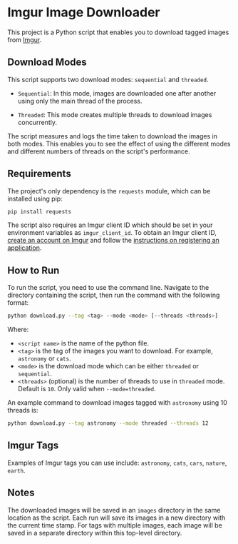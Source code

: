 # Imgur Image Downloader

This project is a Python script that enables you to download tagged images from [Imgur](https://imgur.com/).

## Download Modes

This script supports two download modes: `sequential` and `threaded`.

- `Sequential`: In this mode, images are downloaded one after another using only the main thread of the process.

- `Threaded`: This mode creates multiple threads to download images concurrently.

The script measures and logs the time taken to download the images in both modes. This enables you to see the effect of using the different modes and different numbers of threads on the script's performance.

## Requirements

The project's only dependency is the `requests` module, which can be installed using pip:

```bash
pip install requests
```

The script also requires an Imgur client ID which should be set in your environment variables as `imgur_client_id`. To obtain an Imgur client ID, [create an account on Imgur](https://help.imgur.com/hc/en-us/articles/210076633-Create-an-Account) and follow the [instructions on registering an application](https://api.imgur.com/oauth2/addclient).

## How to Run

To run the script, you need to use the command line. Navigate to the directory containing the script, then run the command with the following format:

```bash
python download.py --tag <tag> --mode <mode> [--threads <threads>]
```

Where:

- `<script name>` is the name of the python file.
- `<tag>` is the tag of the images you want to download. For example, `astronomy` or `cats`.
- `<mode>` is the download mode which can be either `threaded` or `sequential`.
- `<threads>` (optional) is the number of threads to use in `threaded` mode. Default is `10`. Only valid when `--mode=threaded`.

An example command to download images tagged with `astronomy` using 10 threads is:

```bash
python download.py --tag astronomy --mode threaded --threads 12
```

## Imgur Tags

Examples of Imgur tags you can use include: `astronomy`, `cats`, `cars`, `nature`, `earth`.

## Notes

The downloaded images will be saved in an `images` directory in the same location as the script. Each run will save its images in a new directory with the current time stamp. For tags with multiple images, each image will be saved in a separate directory within this top-level directory.
